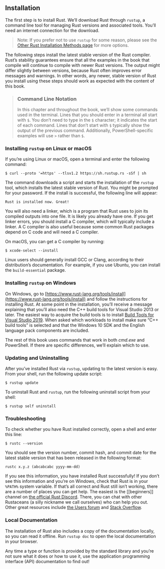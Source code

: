 ## Installation

The first step is to install Rust. We’ll download Rust through `rustup`, a command line tool for managing Rust versions and associated tools. You’ll need an internet connection for the download.

> Note: If you prefer not to use `rustup` for some reason, please see the [Other Rust Installation Methods page](https://forge.rust-lang.org/infra/other-installation-methods.html) for more options.

The following steps install the latest stable version of the Rust compiler. Rust’s stability guarantees ensure that all the examples in the book that compile will continue to compile with newer Rust versions. The output might differ slightly between versions, because Rust often improves error messages and warnings. In other words, any newer, stable version of Rust you install using these steps should work as expected with the content of this book.

> ### Command Line Notation
> 
> In this chapter and throughout the book, we’ll show some commands used in the terminal. Lines that you should enter in a terminal all start with `$`. You don’t need to type in the `$` character; it indicates the start of each command. Lines that don’t start with `$` typically show the output of the previous command. Additionally, PowerShell-specific examples will use `>` rather than `$`.

### Installing `rustup` on Linux or macOS

If you’re using Linux or macOS, open a terminal and enter the following command:

`$ curl --proto '=https' --tlsv1.2 https://sh.rustup.rs -sSf | sh` 

The command downloads a script and starts the installation of the `rustup` tool, which installs the latest stable version of Rust. You might be prompted for your password. If the install is successful, the following line will appear:

`Rust is installed now. Great!` 

You will also need a linker, which is a program that Rust uses to join its compiled outputs into one file. It is likely you already have one. If you get linker errors, you should install a C compiler, which will typically include a linker. A C compiler is also useful because some common Rust packages depend on C code and will need a C compiler.

On macOS, you can get a C compiler by running:

`$ xcode-select --install` 

Linux users should generally install GCC or Clang, according to their distribution’s documentation. For example, if you use Ubuntu, you can install the `build-essential` package.

### Installing `rustup` on Windows

On Windows, go to [https://www.rust-lang.org/tools/install](https://www.rust-lang.org/tools/install) and follow the instructions for installing Rust. At some point in the installation, you’ll receive a message explaining that you’ll also need the C++ build tools for Visual Studio 2013 or later. The easiest way to acquire the build tools is to install [Build Tools for Visual Studio 2019](https://visualstudio.microsoft.com/visual-cpp-build-tools/). When asked which workloads to install make sure “C++ build tools” is selected and that the Windows 10 SDK and the English language pack components are included.

The rest of this book uses commands that work in both _cmd.exe_ and PowerShell. If there are specific differences, we’ll explain which to use.

### Updating and Uninstalling

After you’ve installed Rust via `rustup`, updating to the latest version is easy. From your shell, run the following update script:

`$ rustup update` 

To uninstall Rust and `rustup`, run the following uninstall script from your shell:

`$ rustup self uninstall` 

### Troubleshooting

To check whether you have Rust installed correctly, open a shell and enter this line:

`$ rustc --version` 

You should see the version number, commit hash, and commit date for the latest stable version that has been released in the following format:

`rustc x.y.z (abcabcabc yyyy-mm-dd)` 

If you see this information, you have installed Rust successfully! If you don’t see this information and you’re on Windows, check that Rust is in your `%PATH%` system variable. If that’s all correct and Rust still isn’t working, there are a number of places you can get help. The easiest is the [[beginners]] channel on [the official Rust Discord](https://discord.gg/rust-lang). There, you can chat with other Rustaceans (a silly nickname we call ourselves) who can help you out. Other great resources include [the Users forum](https://users.rust-lang.org/) and [Stack Overflow](https://stackoverflow.com/questions/tagged/rust).

### Local Documentation

The installation of Rust also includes a copy of the documentation locally, so you can read it offline. Run `rustup doc` to open the local documentation in your browser.

Any time a type or function is provided by the standard library and you’re not sure what it does or how to use it, use the application programming interface (API) documentation to find out!